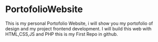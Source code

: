 # PortofolioWebsite
This is my personal Portofolio Website, 
i will show you my portofolio of design and my project frontend development.
I will build this web with HTML,CSS,JS and PHP
this is my First Repo in github.
